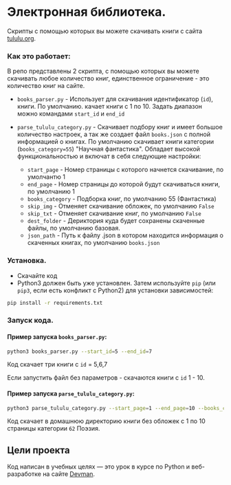 # Электронная библиотека.

Скрипты с помощью которых вы можете скачивать книги с сайта [tululu.org](https://tululu.org/).

### Как это работает:

В репо представлены 2 скрипта, с помощью которых вы можете скачивать любое количество книг,
единственное ограничение - это количество книг на сайте.

- `books_parser.py` - Использует для скачивания идентификатор (`id`), книги. 
По умолчанию. качает книги с 1 по 10. Задать диапазон можно командами `start_id` и `end_id`

- `parse_tululu_category.py` - Скачивает подбору книг и имеет большое количество настроек, 
а так же создает файл `books.json` с полной информацией о книгах. 
По умолчанию скачивает книги категории (`books_category=55`) "Научная фантастика". 
Обладает высокой функциональностью и включат в себя следующие настройки:

  - `start_page` - Номер страницы с которого начнется скачивание, по умолчантю 1
  - `end_page` - Номер страницы до которой будут скачиваться книги, по умолчанию 1
  - `books_category` - Подборка книг, по умолчанию 55 (Фантастика)
  - `skip_img` - Отменяет скачивание обложек, по умолчанию `False`
  - `skip_txt` - Отменяет скачивание книг, по умолчанию `False`
  - `dest_folder` - Дериктория куда будет сохранены скаченные файлы, по умолчанию базовая.
  - `json_path` - Путь к файлу .json в котором находится информация о скаченных книгах, по умолчанию `books.json`



### Установка.

- Скачайте код
- Python3 должен быть уже установлен.
  Затем используйте `pip` (или `pip3`, если есть конфликт с Python2) для установки зависимостей:

```bash
pip install -r requirements.txt
```

### Запуск кода.

#### Пример запуска `books_parser.py`:

```bash
python3 books_parser.py --start_id=5 --end_id=7
``` 

Код скачает три книги с `id` = 5,6,7

Если запустить файл без параметров - скачаются книги с `id` 1 - 10. 

#### Пример запуска  `parse_tululu_category.py`:

```bash
python3 parse_tululu_category.py --start_page=1 --end_page=10 --books_category=62 --skip_img=True

``` 
Код скачает в домашнюю директорию книги без обложек с 1 по 10 страницы категории `62` Поэзия.


## Цели проекта

Код написан в учебных целях — это урок в курсе по Python и веб-разработке на сайте [Devman](https://dvmn.org).
